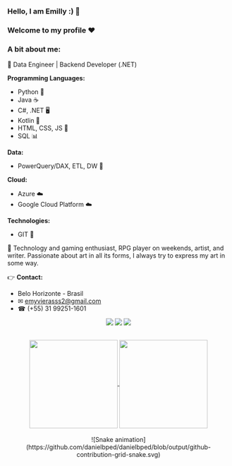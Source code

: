 ### Hello, I am Emilly :) 🦇
### Welcome to my profile ❤️

### A bit about me:
💛 Data Engineer | Backend Developer (.NET)

**Programming Languages:**
- Python 🐍
- Java ☕
- C#, .NET 🖥️
- Kotlin 📱
- HTML, CSS, JS 🎨
- SQL 📊

**Data:**
- PowerQuery/DAX, ETL, DW 💼

**Cloud:**
- Azure ☁️
- Google Cloud Platform ☁️

**Technologies:**
- GIT 🔄

🤍 Technology and gaming enthusiast, RPG player on weekends, artist, and writer. Passionate about art in all its forms, I always try to express my art in some way.

👉 **Contact:**
- Belo Horizonte - Brasil
- ✉ emyvierasss2@gmail.com
- ☎ (+55) 31 99251-1601

<div align="center">
  <a href="https://www.instagram.com/emm.ravier/" target="_blank"><img src="https://img.shields.io/badge/-Instagram-%23E4405F?style=for-the-badge&logo=instagram&logoColor=white" target="_blank"></a>
  <a href="https://www.linkedin.com/in/emyviera/" target="_blank"><img src="https://img.shields.io/badge/-LinkedIn-%230077B5?style=for-the-badge&logo=linkedin&logoColor=white" target="_blank"></a> 
  <a href="mailto:emyvierasss2@gmail.com"><img src="https://img.shields.io/badge/-Gmail-%23333?style=for-the-badge&logo=gmail&logoColor=white" target="_blank"></a>
</div>

##

<div align="center">
  <a href="https://github.com/anuraghazra/github-readme-stats">
    <img height=200 align="center" src="https://github-readme-stats.vercel.app/api?username=Murcegany&show_icons=true&theme=ambient_gradient" />
  </a>
  <a href="https://github.com/anuraghazra/github-readme-stats">
    <img height=200 align="center" src="https://github-readme-stats.vercel.app/api/top-langs?username=Murcegany&layout=compact&langs_count=8&card_width=320&show_icons=true&theme=ambient_gradient" />
  </a>
</div>

<br>

<div align="center">
  ![Snake animation](https://github.com/danielbped/danielbped/blob/output/github-contribution-grid-snake.svg)
</div>
